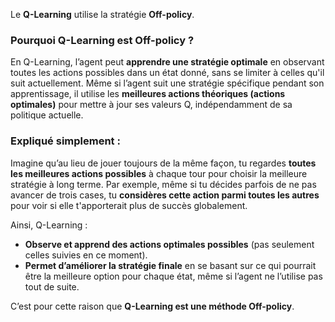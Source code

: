 Le **Q-Learning** utilise la stratégie **Off-policy**.

### Pourquoi Q-Learning est Off-policy ?

En Q-Learning, l’agent peut **apprendre une stratégie optimale** en observant toutes les actions possibles dans un état donné, sans se limiter à celles qu'il suit actuellement. Même si l’agent suit une stratégie spécifique pendant son apprentissage, il utilise les **meilleures actions théoriques (actions optimales)** pour mettre à jour ses valeurs Q, indépendamment de sa politique actuelle.

### Expliqué simplement :

Imagine qu’au lieu de jouer toujours de la même façon, tu regardes **toutes les meilleures actions possibles** à chaque tour pour choisir la meilleure stratégie à long terme. Par exemple, même si tu décides parfois de ne pas avancer de trois cases, tu **considères cette action parmi toutes les autres** pour voir si elle t'apporterait plus de succès globalement.

Ainsi, Q-Learning :
- **Observe et apprend des actions optimales possibles** (pas seulement celles suivies en ce moment).
- **Permet d’améliorer la stratégie finale** en se basant sur ce qui pourrait être la meilleure option pour chaque état, même si l’agent ne l’utilise pas tout de suite.

C’est pour cette raison que **Q-Learning est une méthode Off-policy**.
